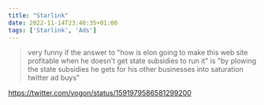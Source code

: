 ```yaml
---
title: "Starlink"
date: 2022-11-14T23:40:35+01:00
tags: ['Starlink', 'Ads']
---
```


> very funny if the answer to "how is elon going to make this web site profitable when he doesn't get state subsidies to run it" is "by plowing the state subsidies he gets for his other businesses into saturation twitter ad buys"

https://twitter.com/vogon/status/1591979586581299200

